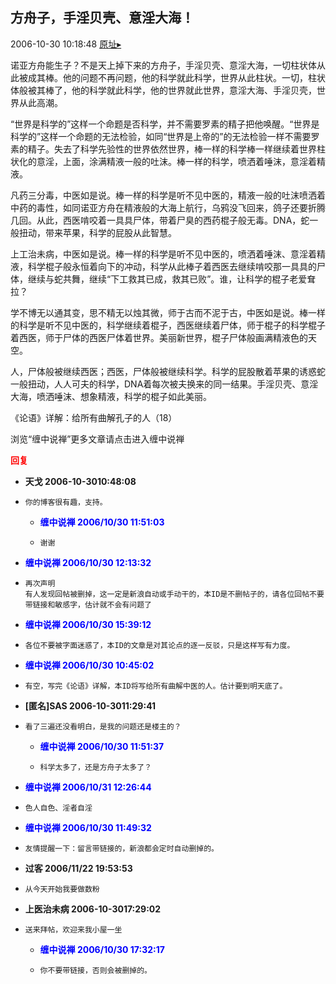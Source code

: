 ## 方舟子，手淫贝壳、意淫大海！
2006-10-30 10:18:48
[原址▸](http://www.fxgan.com/chan_time/2006_07_12/355.htm)



 



 


 诺亚方舟能生子？不是天上掉下来的方舟子，手淫贝壳、意淫大海，一切柱状体从此被成其棒。他的问题不再问题，他的科学就此科学，世界从此柱状。一切，柱状体般被其棒了，他的科学就此科学，他的世界就此世界，意淫大海、手淫贝壳，世界从此高潮。


 


  “世界是科学的”这样一个命题是否科学，并不需要罗素的精子把他唤醒。“世界是科学的”这样一个命题的无法检验，如同“世界是上帝的”的无法检验一样不需要罗素的精子。失去了科学先验性的世界依然世界，棒一样的科学棒一样继续着世界柱状化的意淫，上面，涂满精液一般的吐沫。棒一样的科学，喷洒着唾沫，意淫着精液。


 


  凡药三分毒，中医如是说。棒一样的科学是听不见中医的，精液一般的吐沫喷洒着中药的毒性，如同诺亚方舟在精液般的大海上航行，乌鸦没飞回来，鸽子还要折腾几回。从此，西医啃咬着一具具尸体，带着尸臭的西药棍子般无毒。DNA，蛇一般扭动，带来苹果，科学的屁股从此智慧。


 


  上工治未病，中医如是说。棒一样的科学是听不见中医的，喷洒着唾沫、意淫着精液，科学棍子般永恒着向下的冲动，科学从此棒子着西医去继续啃咬那一具具的尸体，继续与蛇共舞，继续“下工救其已成，救其已败”。谁，让科学的棍子老爱耷拉？


 


  学不博无以通其变，思不精无以烛其微，师于古而不泥于古，中医如是说。棒一样的科学是听不见中医的，科学继续着棍子，西医继续着尸体，师于棍子的科学棍子着西医，师于尸体的西医尸体着世界。美丽新世界，棍子尸体般画满精液色的天空。


 


  人，尸体般被继续西医；西医，尸体般被继续科学。科学的屁股散着苹果的诱惑蛇一般扭动，人人可夫的科学，DNA着每次被夫换来的同一结果。手淫贝壳、意淫大海，喷洒唾沫、想象精液，科学的棍子如此美丽。


 


 


 《论语》详解：给所有曲解孔子的人（18）


 


 
  浏览“缠中说禅”更多文章请点击进入缠中说禅
 





<font color='red'>**回复**</font>


- **天戈 2006-10-3010:48:08**
- ```
  你的博客很有趣，支持。
  ```
   - <font color='blue'>**缠中说禅 2006/10/30 11:51:03**</font>
   - ```
     谢谢
     ```
- <font color='blue'>**缠中说禅 2006/10/30 12:13:32**</font>
- ```
  再次声明
  有人发现回帖被删掉，这一定是新浪自动或手动干的，本ID是不删帖子的，请各位回帖不要带链接和敏感字，估计就不会有问题了
  ```
- <font color='blue'>**缠中说禅 2006/10/30 15:39:12**</font>
- ```
  各位不要被字面迷惑了，本ID的文章是对其论点的逐一反驳，只是这样写有力度。
  ```
- <font color='blue'>**缠中说禅 2006/10/30 10:45:02**</font>
- ```
  有空，写完《论语》详解，本ID将写给所有曲解中医的人。估计要到明天底了。
  ```
- **[匿名]SAS 2006-10-3011:29:41**
- ```
  看了三遍还没看明白，是我的问题还是楼主的？
  ```
   - <font color='blue'>**缠中说禅 2006/10/30 11:51:37**</font>
   - ```
     科学太多了，还是方舟子太多了？
     ```
- <font color='blue'>**缠中说禅 2006/10/31 12:26:44**</font>
- ```
  色人自色、淫者自淫
  ```
- <font color='blue'>**缠中说禅 2006/10/30 11:49:32**</font>
- ```
  友情提醒一下：留言带链接的，新浪都会定时自动删掉的。
  ```
- **过客 2006/11/22 19:53:53**
- ```
  从今天开始我要做数粉
  ```
- **上医治未病 2006-10-3017:29:02**
- ```
  送来拜帖，欢迎来我小屋一坐
  ```
   - <font color='blue'>**缠中说禅 2006/10/30 17:32:17**</font>
   - ```
     你不要带链接，否则会被删掉的。
     ```

